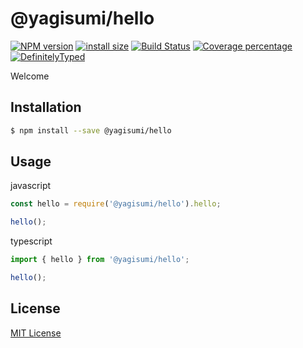 # @yagisumi/hello

[![NPM version][npm-image]][npm-url] [![install size][packagephobia-image]][packagephobia-url] [![Build Status][travis-image]][travis-url] [![Coverage percentage][coveralls-image]][coveralls-url] [![DefinitelyTyped][dts-image]][dts-url]

Welcome

## Installation

```sh
$ npm install --save @yagisumi/hello
```

## Usage

javascript
```js
const hello = require('@yagisumi/hello').hello;

hello();
```

typescript
```ts
import { hello } from '@yagisumi/hello';

hello();
```

## License

[MIT License](https://opensource.org/licenses/MIT)

[npm-image]: https://img.shields.io/npm/v/@yagisumi/hello.svg?style=flat-square
[npm-url]: https://npmjs.org/package/@yagisumi/hello
[packagephobia-image]: https://flat.badgen.net/packagephobia/install/@yagisumi/hello
[packagephobia-url]: https://packagephobia.now.sh/result?p=@yagisumi/hello
[travis-image]: https://img.shields.io/travis/yagisumi/node-hello.svg?style=flat-square
[travis-url]: https://travis-ci.org/yagisumi/node-hello
[coveralls-image]: https://img.shields.io/coveralls/yagisumi/node-hello.svg?style=flat-square
[coveralls-url]: https://coveralls.io/github/yagisumi/node-hello?branch=master
[dts-image]: https://img.shields.io/badge/DefinitelyTyped-.d.ts-blue.svg?style=flat-square
[dts-url]: http://definitelytyped.org
